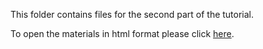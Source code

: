 This folder contains files for the second part of the tutorial.

To open the materials in html format please click [here](https://htmlpreview.github.io/?https://github.com/cmmid/hhh4-workshop/blob/main/example_noro_rota/tutorial.html).
